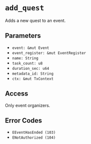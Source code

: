 # `add_quest`

Adds a new quest to an event.

## Parameters
- `event: &mut Event`
- `event_register: &mut EventRegister`
- `name: String`
- `task_count: u8`
- `duration_sec: u64`
- `metadata_id: String`
- `ctx: &mut TxContext`

## Access
Only event organizers.

## Error Codes
- `EEventHasEnded (103)`
- `ENotAuthorized (104)`
